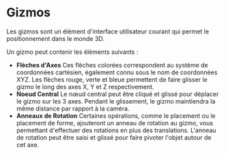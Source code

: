 # Gizmos

Les gizmos sont un élément d'interface utilisateur courant qui permet le positionnement dans le monde 3D.

Un gizmo peut contenir les éléments suivants :
- **Flèches d'Axes** Ces flèches colorées correspondent au système de coordonnées cartésien, également connu sous le nom de coordonnées XYZ. Les flèches rouge, verte et bleue permettent de faire glisser le gizmo le long des axes X, Y et Z respectivement.
- **Noeud Central** Le nœud central peut être cliqué et glissé pour déplacer le gizmo sur les 3 axes. Pendant le glissement, le gizmo maintiendra la même distance par rapport à la caméra.
- **Anneaux de Rotation** Certaines opérations, comme le placement ou le placement de forme, ajouteront un anneau de rotation au gizmo, vous permettant d'effectuer des rotations en plus des translations. L'anneau de rotation peut être saisi et glissé pour faire pivoter l'objet autour de cet axe.